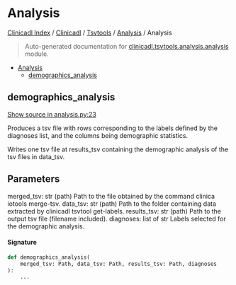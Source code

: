 # Analysis

[Clinicadl Index](../../../README.md#clinicadl-index) /
[Clinicadl](../../index.md#clinicadl) /
[Tsvtools](../index.md#tsvtools) /
[Analysis](./index.md#analysis) /
Analysis

> Auto-generated documentation for [clinicadl.tsvtools.analysis.analysis](../../../../clinicadl/tsvtools/analysis/analysis.py) module.

- [Analysis](#analysis)
  - [demographics_analysis](#demographics_analysis)

## demographics_analysis

[Show source in analysis.py:23](../../../../clinicadl/tsvtools/analysis/analysis.py#L23)

Produces a tsv file with rows corresponding to the labels defined by the diagnoses list,
and the columns being demographic statistics.

Writes one tsv file at results_tsv containing the demographic analysis of the tsv files in data_tsv.

Parameters
----------
merged_tsv: str (path)
    Path to the file obtained by the command clinica iotools merge-tsv.
data_tsv: str (path)
    Path to the folder containing data extracted by clinicadl tsvtool get-labels.
results_tsv: str (path)
    Path to the output tsv file (filename included).
diagnoses: list of str
    Labels selected for the demographic analysis.

#### Signature

```python
def demographics_analysis(
    merged_tsv: Path, data_tsv: Path, results_tsv: Path, diagnoses
):
    ...
```